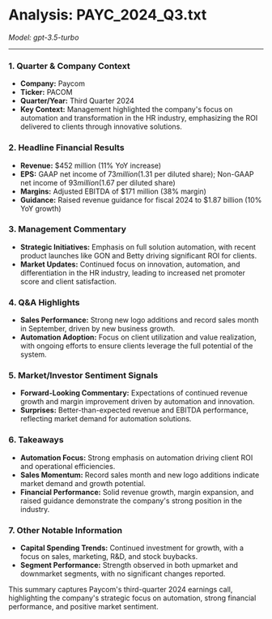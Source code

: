 # Analysis: PAYC_2024_Q3.txt

*Model: gpt-3.5-turbo*

---

### 1. Quarter & Company Context
- **Company:** Paycom
- **Ticker:** PACOM
- **Quarter/Year:** Third Quarter 2024
- **Key Context:** Management highlighted the company's focus on automation and transformation in the HR industry, emphasizing the ROI delivered to clients through innovative solutions.

### 2. Headline Financial Results
- **Revenue:** $452 million (11% YoY increase)
- **EPS:** GAAP net income of $73 million ($1.31 per diluted share); Non-GAAP net income of $93 million ($1.67 per diluted share)
- **Margins:** Adjusted EBITDA of $171 million (38% margin)
- **Guidance:** Raised revenue guidance for fiscal 2024 to $1.87 billion (10% YoY growth)

### 3. Management Commentary
- **Strategic Initiatives:** Emphasis on full solution automation, with recent product launches like GON and Betty driving significant ROI for clients.
- **Market Updates:** Continued focus on innovation, automation, and differentiation in the HR industry, leading to increased net promoter score and client satisfaction.

### 4. Q&A Highlights
- **Sales Performance:** Strong new logo additions and record sales month in September, driven by new business growth.
- **Automation Adoption:** Focus on client utilization and value realization, with ongoing efforts to ensure clients leverage the full potential of the system.

### 5. Market/Investor Sentiment Signals
- **Forward-Looking Commentary:** Expectations of continued revenue growth and margin improvement driven by automation and innovation.
- **Surprises:** Better-than-expected revenue and EBITDA performance, reflecting market demand for automation solutions.

### 6. Takeaways
- **Automation Focus:** Strong emphasis on automation driving client ROI and operational efficiencies.
- **Sales Momentum:** Record sales month and new logo additions indicate market demand and growth potential.
- **Financial Performance:** Solid revenue growth, margin expansion, and raised guidance demonstrate the company's strong position in the industry.

### 7. Other Notable Information
- **Capital Spending Trends:** Continued investment for growth, with a focus on sales, marketing, R&D, and stock buybacks.
- **Segment Performance:** Strength observed in both upmarket and downmarket segments, with no significant changes reported.

This summary captures Paycom's third-quarter 2024 earnings call, highlighting the company's strategic focus on automation, strong financial performance, and positive market sentiment.